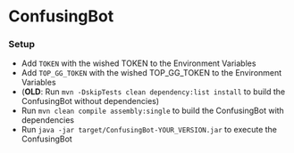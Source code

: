 # ConfusingBot

### Setup
- Add `TOKEN` with the wished TOKEN to the Environment Variables
- Add `TOP_GG_TOKEN` with the wished TOP_GG_TOKEN to the Environment Variables
- (**OLD**: Run `mvn -DskipTests clean dependency:list install` to build the ConfusingBot without dependencies)
- Run `mvn clean compile assembly:single` to build the ConfusingBot with dependencies
- Run `java -jar target/ConfusingBot-YOUR_VERSION.jar` to execute the ConfusingBot